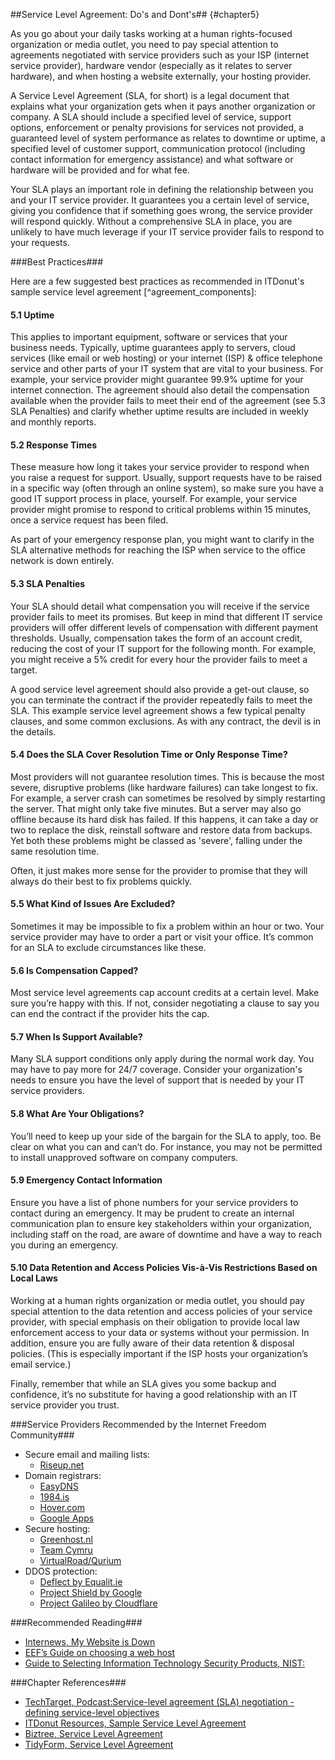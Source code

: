 ##Service Level Agreement: Do's and Dont's## {#chapter5}

As you go about your daily tasks working at a human rights-focused organization or media outlet, you need to pay special attention to agreements negotiated with service providers such as your ISP (internet service provider), hardware vendor (especially as it relates to server hardware), and when hosting a website externally, your hosting provider.

A Service Level Agreement (SLA, for short) is a legal document that explains what your organization gets when it pays another organization or company. A SLA should include a specified level of service, support options, enforcement or penalty provisions for services not provided, a guaranteed level of system performance as relates to downtime or uptime, a specified level of customer support, communication protocol (including contact information for emergency assistance) and what software or hardware will be provided and for what fee.

Your SLA plays an important role in defining the relationship between you and your IT service provider. It guarantees you a certain level of service, giving you confidence that if something goes wrong, the service provider will respond quickly. Without a comprehensive SLA in place, you are unlikely to have much leverage if your IT service provider fails to respond to your requests.

###Best Practices###

Here are a few suggested best practices as recommended in ITDonut's sample service level agreement [^agreement_components]:

#### 5.1 Uptime ####

This applies to important equipment, software or services that your business needs. Typically, uptime guarantees apply to servers, cloud services (like email or web hosting) or your internet (ISP) & office telephone service and other parts of your IT system that are vital to your business. For example, your service provider might guarantee 99.9% uptime for your internet connection. The agreement should also detail the compensation available when the provider fails to meet their end of the agreement (see 5.3 SLA Penalties) and clarify whether uptime results are included in weekly and monthly reports.

#### 5.2 Response Times ####

These measure how long it takes your service provider to respond when you raise a request for support. Usually, support requests have to be raised in a specific way (often through an online system), so make sure you have a good IT support process in place, yourself. For example, your service provider might promise to respond to critical problems within 15 minutes, once a service request has been filed.

As part of your emergency response plan, you might want to clarify in the SLA alternative methods for reaching the ISP when service to the office network is down entirely.

#### 5.3 SLA Penalties ####

Your SLA should detail what compensation you will receive if the service provider fails to meet its promises. But keep in mind that different IT service providers will offer different levels of compensation with different payment thresholds. Usually, compensation takes the form of an account credit, reducing the cost of your IT support for the following month. For example, you might receive a 5% credit for every hour the provider fails to meet a target.

A good service level agreement should also provide a get-out clause, so you can terminate the contract if the provider repeatedly fails to meet the SLA. This example service level agreement shows a few typical penalty clauses, and some common exclusions. As with any contract, the devil is in the details.

#### 5.4 Does the SLA Cover Resolution Time or Only Response Time? ####

Most providers will not guarantee resolution times. This is because the most severe, disruptive problems (like hardware failures) can take longest to fix. For example, a server crash can sometimes be resolved by simply restarting the server. That might only take five minutes. But a server may also go offline because its hard disk has failed. If this happens, it can take a day or two to replace the disk, reinstall software and restore data from backups. Yet both these problems might be classed as 'severe', falling under the same resolution time.

Often, it just makes more sense for the provider to promise that they will always do their best to fix problems quickly.

#### 5.5 What Kind of Issues Are Excluded? ####

Sometimes it may be impossible to fix a problem within an hour or two. Your service provider may have to order a part or visit your office. It’s common for an SLA to exclude circumstances like these.

#### 5.6 Is Compensation Capped? ####

Most service level agreements cap account credits at a certain level. Make sure you’re happy with this. If not, consider negotiating a clause to say you can end the contract if the provider hits the cap.

#### 5.7 When Is Support Available? ####

Many SLA support conditions only apply during the normal work day. You may have to pay more for 24/7 coverage. Consider your organization's needs to ensure you have the level of support that is needed by your IT service providers.

#### 5.8 What Are Your Obligations? ####

You’ll need to keep up your side of the bargain for the SLA to apply, too. Be clear on what you can and can’t do. For instance, you may not be permitted to install unapproved software on company computers.

#### 5.9 Emergency Contact Information ####

Ensure you have a list of phone numbers for your service providers to contact during an emergency. It may be prudent to create an internal communication plan to ensure key stakeholders within your organization, including staff on the road, are aware of downtime and have a way to reach you during an emergency.

#### 5.10 Data Retention and Access Policies Vis-à-Vis Restrictions Based on Local Laws ####

Working at a human rights organization or media outlet, you should pay special attention to the data retention and access policies of your service provider, with special emphasis on their obligation to provide local law enforcement access to your data or systems without your permission. In addition, ensure you are fully aware of their data retention & disposal policies. (This is especially important if the ISP hosts your organization’s email service.)

Finally, remember that while an SLA gives you some backup and confidence, it’s no substitute for having a good relationship with an IT service provider you trust.

###Service Providers Recommended by the Internet Freedom Community###

- Secure email and mailing lists:
    - [Riseup.net](https://Riseup.net)
- Domain registrars:
    - [EasyDNS](https://web.easydns.com)
    - [1984.is](https://www.1984.is)
    - [Hover.com](https://www.hover.com)
    - [Google Apps](https://support.google.com/a/answer/53929?hl=en)
- Secure hosting:
    - [Greenhost.nl](https://greenhost.net)
    - [Team Cymru](www.team-cymru.org)
    - [VirtualRoad/Qurium](https://www.qurium.org/services/)
- DDOS protection:
    - [Deflect by Equalit.ie](https://www.deflect.ca)
    - [Project Shield by Google](https://projectshield.withgoogle.com/public)
    - [Project Galileo by Cloudflare](https://www.cloudflare.com/galileo)


###Recommended Reading###

- [Internews, My Website is Down](https://github.com/OpenInternet/MyWebsiteIsDown/blob/master/MyWebsiteIsDown.md)
- [EEF’s Guide on choosing a web host](https://www.eff.org/keeping-your-site-alive/choosing-a-web-host)
- [Guide to Selecting Information Technology Security Products, NIST:](http://csrc.nist.gov/publications/nistpubs/800-36/NIST-SP800-36.pdf)

###Chapter References###

- [TechTarget, Podcast:Service-level agreement (SLA) negotiation - defining service-level objectives](http://searchstorage.techtarget.com/feature/Service-level-agreement-SLA-negotiation-Defining-service-level-objectives)
- [ITDonut Resources, Sample Service Level Agreement](http://www.itdonut.co.uk/it/it-support/it-support-contracts/sample-service-level-agreement)
- [Biztree, Service Level Agreement](http://www.biztree.com/doc/service-level-agreement-D778)
- [TidyForm, Service Level Agreement](http://www.tidyform.com/service-level-agreement.html)

